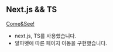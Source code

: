 ## Next.js && TS

<a href="https://veenoverse-clone.vercel.app/"> Come&See! </a>

- next.js, TS를 사용했습니다.
- 알파벳에 따른 페이지 이동을 구현했습니다.
